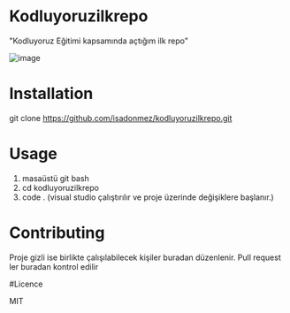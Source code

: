 # Kodluyoruzilkrepo
"Kodluyoruz Eğitimi kapsamında açtığım ilk repo"

![image](https://user-images.githubusercontent.com/92930013/193415707-cfd84360-e2dc-4f4d-9992-67294a24210d.png)


# Installation


git clone https://github.com/isadonmez/kodluyoruzilkrepo.git

# Usage

1) masaüstü git bash
2) cd kodluyoruzilkrepo
3) code . (visual studio çalıştırılır ve proje üzerinde değişiklere başlanır.)


# Contributing

Proje gizli ise birlikte çalışılabilecek kişiler buradan düzenlenir. Pull request ler buradan kontrol edilir


#Licence

MIT
